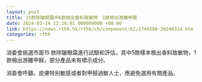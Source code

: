 ```yaml
---
layout: post
title: 15款除皺眼霜中6款檢出香料致敏物　1款檢出游離甲醛
date: 2024-03-14 12:16:01.000000000 +08:00
link: https://news.rthk.hk/rthk/ch/component/k2/1744580-20240314.htm
categories: rthk
---
```


消委會挑選市面15 款除皺眼霜進行試驗和評估，其中5款樣本檢出香料致敏物，1款檢出游離甲醛，部分產品未有標示成分。

消委會呼籲，皮膚特別敏感或者對甲醛過敏人士，應避免選用有關產品。

